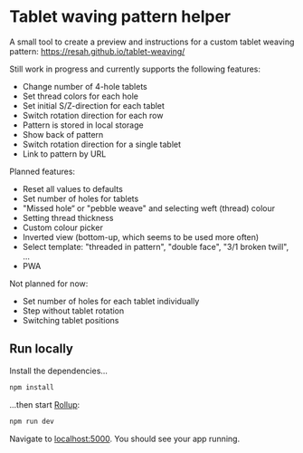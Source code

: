 # Tablet waving pattern helper

A small tool to create a preview and instructions for a custom tablet weaving pattern: https://resah.github.io/tablet-weaving/

Still work in progress and currently supports the following features:

* Change number of 4-hole tablets
* Set thread colors for each hole
* Set initial S/Z-direction for each tablet
* Switch rotation direction for each row
* Pattern is stored in local storage
* Show back of pattern
* Switch rotation direction for a single tablet
* Link to pattern by URL

Planned features:
* Reset all values to defaults
* Set number of holes for tablets
* "Missed hole“ or "pebble weave" and selecting weft (thread) colour
* Setting thread thickness
* Custom colour picker
* Inverted view (bottom-up, which seems to be used more often)
* Select template: "threaded in pattern", "double face", "3/1 broken twill", ...
* PWA

Not planned for now:
* Set number of holes for each tablet individually
* Step without tablet rotation
* Switching tablet positions


## Run locally

Install the dependencies...

```bash
npm install
```

...then start [Rollup](https://rollupjs.org):

```bash
npm run dev
```

Navigate to [localhost:5000](http://localhost:5000). You should see your app running.
